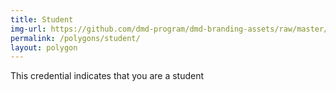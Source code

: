 ```yaml
---
title: Student
img-url: https://github.com/dmd-program/dmd-branding-assets/raw/master/polygons/dmd-polygons.png
permalink: /polygons/student/
layout: polygon
---
```

This credential indicates that you are a student